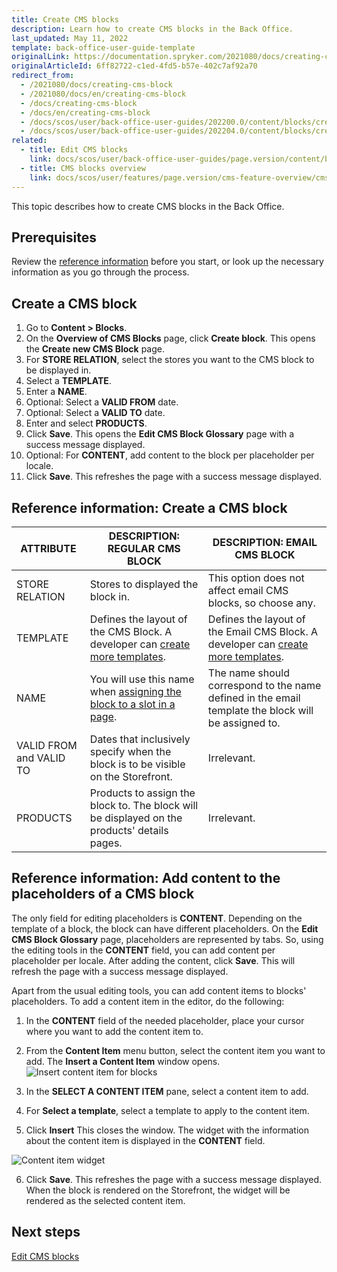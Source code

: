 ```yaml
---
title: Create CMS blocks
description: Learn how to create CMS blocks in the Back Office.
last_updated: May 11, 2022
template: back-office-user-guide-template
originalLink: https://documentation.spryker.com/2021080/docs/creating-cms-block
originalArticleId: 6ff82722-c1ed-4fd5-b57e-402c7af92a70
redirect_from:
  - /2021080/docs/creating-cms-block
  - /2021080/docs/en/creating-cms-block
  - /docs/creating-cms-block
  - /docs/en/creating-cms-block
  - /docs/scos/user/back-office-user-guides/202200.0/content/blocks/creating-cms-blocks.html
  - /docs/scos/user/back-office-user-guides/202204.0/content/blocks/creating-cms-blocks.html
related:
  - title: Edit CMS blocks
    link: docs/scos/user/back-office-user-guides/page.version/content/blocks/edit-cms-blocks.html
  - title: CMS blocks overview
    link: docs/scos/user/features/page.version/cms-feature-overview/cms-blocks-overview.html
---
```


This topic describes how to create CMS blocks in the Back Office.

## Prerequisites

Review the [reference information](#reference-information-create-a-cms-block) before you start, or look up the necessary information as you go through the process.

## Create a CMS block

1. Go to **Content&nbsp;<span aria-label="and then">></span> Blocks**.
2. On the **Overview of CMS Blocks** page, click  **Create block**.
    This opens the **Create new CMS Block** page.
3. For **STORE RELATION**, select the stores you want to the CMS block to be displayed in.
4. Select a **TEMPLATE**.
5. Enter a **NAME**.
6. Optional: Select a **VALID FROM** date.
7. Optional: Select a **VALID TO** date.
8. Enter and select **PRODUCTS**.
9. Click **Save**.
    This opens the **Edit CMS Block Glossary** page with a success message displayed.
10. Optional: For **CONTENT**, add content to the block per placeholder per locale.
11. Click **Save**.
    This refreshes the page with a success message displayed.


## Reference information: Create a CMS block

| ATTRIBUTE  | DESCRIPTION: REGULAR CMS BLOCK | DESCRIPTION: EMAIL CMS BLOCK |
| --- | --- | --- |
| STORE RELATION |  Stores to displayed the block in. | This option does not affect email CMS blocks, so choose any. |
| TEMPLATE | Defines the layout of the CMS Block. A developer can [create more templates](/docs/scos/dev/tutorials-and-howtos/howtos/feature-howtos/cms/howto-create-cms-templates.html#cms-block-template). | Defines the layout of the Email CMS Block. A developer can [create more templates](/docs/scos/dev/tutorials-and-howtos/howtos/feature-howtos/cms/howto-create-cms-templates.html#cms-block-template). |
| NAME | You will use this name when [assigning the block to a slot in a page](/docs/scos/user/back-office-user-guides/{{page.version}}/content/slots/managing-slots.html#assigning-cms-blocks-to-slots). | The name should correspond to the name defined in the email template the block will be assigned to. |
| VALID FROM and VALID TO | Dates that inclusively specify when the block is to be visible on the Storefront. | Irrelevant. |
| PRODUCTS | Products to assign the block to. The block will be displayed on the products' details pages. | Irrelevant. |


## Reference information: Add content to the placeholders of a CMS block

The only field for editing placeholders is **CONTENT**. Depending on the template of a block, the block can have different placeholders. On the **Edit CMS Block Glossary** page, placeholders are represented by tabs. So, using the editing tools in the **CONTENT** field, you can add content per placeholder per locale. After adding the content, click **Save**. This will refresh the page with a success message displayed.

Apart from the usual editing tools, you can add content items to blocks' placeholders. To add a content item in the editor, do the following:

1. In the **CONTENT** field of the needed placeholder, place your cursor where you want to add the content item to.

2. From the **Content Item** menu button, select the content item you want to add.
    The **Insert a Content Item** window opens.
![Insert content item for blocks](https://spryker.s3.eu-central-1.amazonaws.com/docs/User+Guides/Back+Office+User+Guides/Content+Management+System/Content+Item+Widgets/Adding+Content+Item+Widgets+to+Pages+and+Blocks/insert-content-item-widget-block.png)

3. In the **SELECT A CONTENT ITEM** pane, select a content item to add.
4. For **Select a template**, select a template to apply to the content item.
5. Click **Insert**
    This closes the window. The widget with the information about the content item is displayed in the **CONTENT** field.

![Content item widget](https://spryker.s3.eu-central-1.amazonaws.com/docs/User+Guides/Back+Office+User+Guides/Content+Management+System/Content+Item+Widgets/Adding+Content+Item+Widgets+to+Pages+and+Blocks/example-block.png)

6. Click **Save**.
    This refreshes the page with a success message displayed. When the block is rendered on the Storefront, the widget will be rendered as the selected content item.


## Next steps

[Edit CMS blocks](/docs/scos/user/back-office-user-guides/{{page.version}}/content/blocks/edit-cms-blocks.html)  

